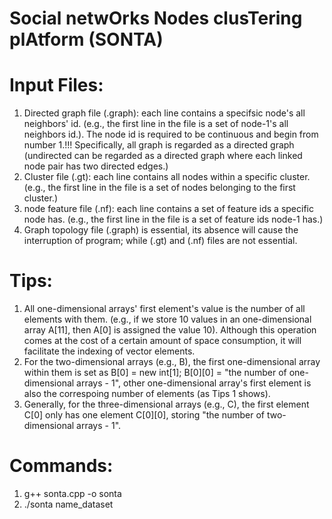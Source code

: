 # Social netwOrks Nodes clusTering plAtform (SONTA)

# Input Files:
1. Directed graph file (.graph): each line contains a specifsic node's all neighbors' id. (e.g., the first line in the file is a set of node-1's all neighbors id.). The node id is required to be continuous and begin from number 1.!!! Specifically, all graph is regarded as a directed graph (undirected can be regarded as a directed graph where each linked node pair has two directed edges.)
2. Cluster file (.gt): each line contains all nodes within a specific cluster. (e.g., the first line in the file is a set of nodes belonging to the first cluster.)
3. node feature file (.nf): each line contains a set of feature ids a specific node has. (e.g., the first line in the file is a set of feature ids node-1 has.)
4. Graph topology file (.graph) is essential, its absence will cause the interruption of program; while (.gt) and (.nf) files are not essential.

# Tips:
1. All one-dimensional arrays' first element's value is the number of all elements with them. (e.g., if we store 10 values in an one-dimensional array A[11], then A[0] is assigned the value 10). Although this operation comes at the cost of a certain amount of space consumption, it will facilitate the indexing of vector elements.
2. For the two-dimensional arrays (e.g., B), the first one-dimensional array within them is set as B[0] = new int[1]; B[0][0] = "the number of one-dimensional arrays - 1", other one-dimensional array's first element is also the correspoing number of elements (as Tips 1 shows).
3. Generally, for the three-dimensional arrays (e.g., C), the first element C[0] only has one element C[0][0], storing "the number of two-dimensional arrays - 1".

# Commands:
1. g++ sonta.cpp -o sonta
2. ./sonta name_dataset
